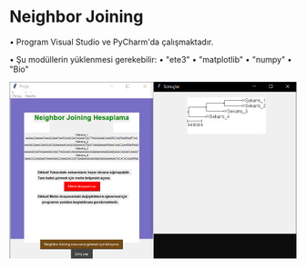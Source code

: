 # Neighbor Joining

• Program Visual Studio ve PyCharm'da çalışmaktadır.

• Şu modüllerin yüklenmesi gerekebilir:
• "ete3"
• "matplotlib"
• "numpy"
• "Bio"


![alt text](https://github.com/alihansultan/aka/blob/main/NeighborJoiningNew/Neighbor%20Joining'in%20%C3%87al%C4%B1%C5%9Fmas%C4%B1.png)
